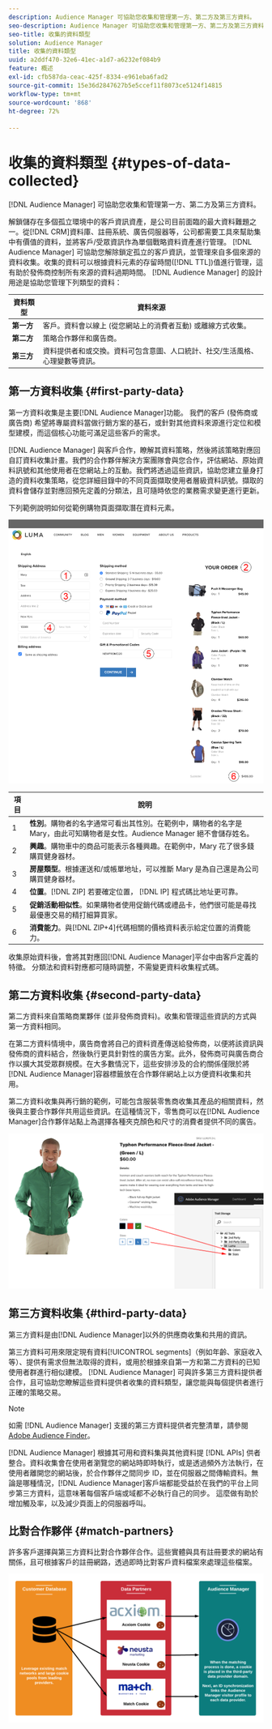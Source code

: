 ```yaml
---
description: Audience Manager 可協助您收集和管理第一方、第二方及第三方資料。
seo-description: Audience Manager 可協助您收集和管理第一方、第二方及第三方資料。
seo-title: 收集的資料類型
solution: Audience Manager
title: 收集的資料類型
uuid: a2ddf470-32e6-41ec-a1d7-a6232ef084b9
feature: 概述
exl-id: cfb587da-ceac-425f-8334-e961eba6fad2
source-git-commit: 15e36d2847627b5e5ccef11f8073ce5124f14815
workflow-type: tm+mt
source-wordcount: '868'
ht-degree: 72%

---
```


# 收集的資料類型 {#types-of-data-collected}

[!DNL Audience Manager] 可協助您收集和管理第一方、第二方及第三方資料。

解鎖儲存在多個孤立環境中的客戶資訊資產，是公司目前面臨的最大資料難題之一。從[!DNL CRM]資料庫、註冊系統、廣告伺服器等，公司都需要工具來幫助集中有價值的資料，並將客戶/受眾資訊作為單個戰略資料資產進行管理。 [!DNL Audience Manager] 可協助您解除鎖定孤立的客戶資訊，並管理來自多個來源的資料收集。收集的資料可以根據資料元素的存留時間([!DNL TTL])值進行管理，這有助於發佈商控制所有來源的資料過期時間。 [!DNL Audience Manager] 的設計用途是協助您管理下列類型的資料：

| 資料類型 | 資料來源 |
|---|---|
| **第一方** | 客戶。資料會以線上 (從您網站上的消費者互動) 或離線方式收集。 |
| **第二方** | 策略合作夥伴和廣告商。 |
| **第三方** | 資料提供者和或交換。資料可包含意圖、人口統計、社交/生活風格、心理變數等資訊。 |

## 第一方資料收集 {#first-party-data}

第一方資料收集是主要[!DNL Audience Manager]功能。 我們的客戶 (發佈商或廣告商) 希望將專屬資料當做行銷方案的基石，或針對其他資料來源進行定位和模型建模，而這個核心功能可滿足這些客戶的需求。

[!DNL Audience Manager] 與客戶合作，瞭解其資料策略，然後將該策略對應回自訂資料收集計畫。我們的合作夥伴解決方案團隊會與您合作，評估網站、原始資料訊號和其他使用者在您網站上的互動。我們將透過這些資訊，協助您建立量身打造的資料收集策略，從您詳細目錄中的不同頁面擷取使用者層級資料訊號。擷取的資料會儲存並對應回預先定義的分類法，且可隨時依您的業務需求變更進行更新。

下列範例說明如何從範例購物頁面擷取潛在資料元素。

![shopping-cart-data](assets/shopping-cart-data.png)

| 項目 | 說明 |
|---|---|
| 1 | **性別**。購物者的名字通常可看出其性別。在範例中，購物者的名字是 Mary，由此可知購物者是女性。Audience Manager 絕不會儲存姓名。 |
| 2 | **興趣**。購物車中的商品可能表示各種興趣。在範例中，Mary 花了很多錢購買健身器材。 |
| 3 | **房屋類型**。根據運送和/或帳單地址，可以推斷 Mary 是為自己還是為公司購買健身器材。 |
| 4 | **位置**。[!DNL ZIP] 若要確定位置， [!DNL IP] 程式碼比地址更可靠。 |
| 5 | **促銷活動相似性**。如果購物者使用促銷代碼或禮品卡，他們很可能是尋找最優惠交易的精打細算買家。 |
| 6 | **消費能力**。與[!DNL ZIP+4]代碼相關的價格資料表示給定位置的消費能力。 |

收集原始資料後，會將其對應回[!DNL Audience Manager]平台中由客戶定義的特徵。 分類法和資料對應都可隨時調整，不需變更資料收集程式碼。

## 第二方資料收集 {#second-party-data}

第二方資料來自策略商業夥伴 (並非發佈商資料)。收集和管理這些資訊的方式與第一方資料相同。

在第二方資料情境中，廣告商會將自己的資料資產傳送給發佈商，以便將該資訊與發佈商的資料結合，然後執行更具針對性的廣告方案。此外，發佈商可與廣告商合作以擴大其受眾群規模。在大多數情況下，這些安排涉及的合約關係僅限於將[!DNL Audience Manager]容器標籤放在合作夥伴網站上以方便資料收集和共用。

第二方資料收集與再行銷的範例，可能包含服裝零售商收集其產品的相關資料，然後與主要合作夥伴共用這些資訊。在這種情況下，零售商可以在[!DNL Audience Manager]合作夥伴站點上為選擇各種夾克顏色和尺寸的消費者提供不同的廣告。

![](assets/shopping-cart-traits.png)

## 第三方資料收集 {#third-party-data}

第三方資料是由[!DNL Audience Manager]以外的供應商收集和共用的資訊。

第三方資料可用來限定現有資料[!UICONTROL segments]（例如年齡、家庭收入等）、提供有需求但無法取得的資料，或用於根據來自第一方和第二方資料的已知使用者群進行相似建模。 [!DNL Audience Manager] 可與許多第三方資料提供者合作，且可協助您瞭解這些資料提供者收集的資料類型，讓您能與每個提供者進行正確的策略交易。

>[!NOTE]
>
>如需 [!DNL Audience Manager] 支援的第三方資料提供者完整清單，請參閱 [Adobe Audience Finder](https://www.adobe-audience-finder.com/)。

[!DNL Audience Manager] 根據其可用和資料集與其他資料提 [!DNL APIs] 供者整合。資料收集會在使用者瀏覽您的網站時即時執行，或是透過頻外方法執行，在使用者離開您的網站後，於合作夥伴之間同步 ID，並在伺服器之間傳輸資料。無論是哪種情況，[!DNL Audience Manager]客戶端都能受益於在我們的平台上同步第三方資料，這意味著每個客戶端或域都不必執行自己的同步。 這麼做有助於增加觸及率，以及減少頁面上的伺服器呼叫。

## 比對合作夥伴 {#match-partners}

許多客戶選擇與第三方資料比對合作夥伴合作。這些實體與具有註冊要求的網站有關係，且可根據客戶的註冊網路，透過即時比對客戶資料檔案來處理這些檔案。

![data-provider-match](assets/data-provider-match.png)
